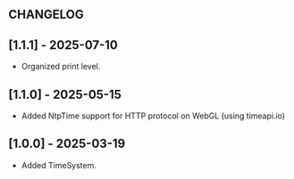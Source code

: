 ## CHANGELOG

## [1.1.1] - 2025-07-10
- Organized print level.

## [1.1.0] - 2025-05-15
- Added NtpTime support for HTTP protocol on WebGL (using timeapi.io)

## [1.0.0] - 2025-03-19
- Added TimeSystem.